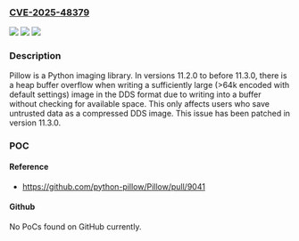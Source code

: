 ### [CVE-2025-48379](https://cve.mitre.org/cgi-bin/cvename.cgi?name=CVE-2025-48379)
![](https://img.shields.io/static/v1?label=Product&message=Pillow&color=blue)
![](https://img.shields.io/static/v1?label=Version&message=%3E%3D%2011.2.0%2C%20%3C%2011.3.0%20&color=brightgreen)
![](https://img.shields.io/static/v1?label=Vulnerability&message=CWE-122%3A%20Heap-based%20Buffer%20Overflow&color=brightgreen)

### Description

Pillow is a Python imaging library. In versions 11.2.0 to before 11.3.0, there is a heap buffer overflow when writing a sufficiently large (>64k encoded with default settings) image in the DDS format due to writing into a buffer without checking for available space. This only affects users who save untrusted data as a compressed DDS image. This issue has been patched in version 11.3.0.

### POC

#### Reference
- https://github.com/python-pillow/Pillow/pull/9041

#### Github
No PoCs found on GitHub currently.

